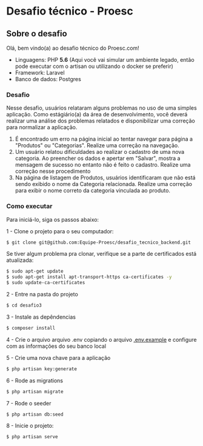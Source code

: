 # Desafio técnico - Proesc


## Sobre o desafio

Olá, bem vindo(a) ao desafio técnico do Proesc.com! 

- Linguagens: PHP **5.6** (Aqui você vai simular um ambiente legado, então pode executar com o artisan ou utilizando o docker se preferir)
- Framework: Laravel
- Banco de dados: Postgres


### Desafio

Nesse desafio, usuários relataram alguns problemas no uso de uma simples aplicação.
Como estágiário(a) da área de desenvolvimento, você deverá realizar uma análise dos problemas relatados e disponibilizar uma correção para normalizar a aplicação.

1. É encontrado um erro na página inicial ao tentar navegar para página a "Produtos" ou "Categorias". Realize uma correção na navegação.<br>
2. Um usuário relatou dificuldades ao realizar o cadastro de uma nova categoria. Ao preencher os dados e apertar em "Salvar", mostra a mensagem de sucesso no entanto não é feito o cadastro. Realize uma correção nesse procedimento<br>
3. Na página de listagem de Produtos, usuários identificaram que não está sendo exibido o nome da Categoria relacionada. Realize uma correção para exibir o nome correto da categoria vinculada ao produto.<br>

### Como executar 

Para iniciá-lo, siga os passos abaixo:

1 -  Clone o projeto para o seu computador:
```bash
$ git clone git@github.com:Equipe-Proesc/desafio_tecnico_backend.git
```
Se tiver algum problema pra clonar, verifique se a parte de certificados está atualizada:

```bash
$ sudo apt-get update
$ sudo apt-get install apt-transport-https ca-certificates -y 
$ sudo update-ca-certificates 
```

2 - Entre na pasta do projeto
```bash
$ cd desafio3
```
3 - Instale as depêndencias

```bash
$ composer install
```

4 - Crie o arquivo arquivo .env copiando o arquivo [.env.example](./desafio3/.env.example) e configure com as informações do seu banco local


5 - Crie uma nova chave para a aplicação
```bash
$ php artisan key:generate
```

6 - Rode as migrations
```bash
$ php artisan migrate
```
7 - Rode o seeder
```bash
$ php artisan db:seed
```
8 - Inicie o projeto:
```bash
$ php artisan serve
```
